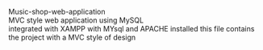 Music-shop-web-application<br>
MVC style web application using MySQL<br>
integrated with XAMPP with MYsql and APACHE installed
this file contains the project with a MVC style of design
